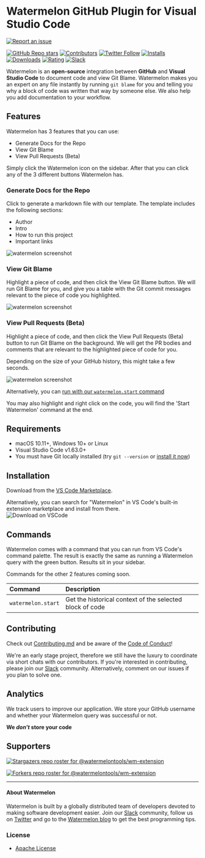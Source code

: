 # Watermelon GitHub Plugin for Visual Studio Code

[![Report an issue](https://img.shields.io/badge/-Report%20an%20issue-critical)](https://github.com/watermelontools/wm-extension/issues)

[![GitHub Repo stars](https://img.shields.io/github/stars/watermelontools/wm-extension?style=flat-square)](https://github.com/watermelontools/wm-extension/stargazers)
[![Contributors](https://img.shields.io/github/contributors/watermelontools/wm-extension?style=flat-square)](https://github.com/watermelontools/wm-extension/graphs/contributors)
[![Twitter Follow](https://img.shields.io/twitter/follow/WatermelonTools?style=flat-square)](https://twitter.com/intent/follow?screen_name=WatermelonTools)
[![Installs](https://img.shields.io/visual-studio-marketplace/i/WatermelonTools.watermelon-tools?style=flat-square)](https://marketplace.visualstudio.com/items?itemName=WatermelonTools.watermelon-tools&ssr=false)
[![Downloads](https://img.shields.io/visual-studio-marketplace/d/WatermelonTools.watermelon-tools?style=flat-square)](https://marketplace.visualstudio.com/items?itemName=WatermelonTools.watermelon-tools&ssr=false)
[![Rating](https://img.shields.io/visual-studio-marketplace/r/WatermelonTools.watermelon-tools?style=flat-square)](https://marketplace.visualstudio.com/items?itemName=WatermelonTools.watermelon-tools&ssr=false#review-details)
[![Slack](https://img.shields.io/badge/Slack%20Community-Watermelon-brightgreen)](https://join.slack.com/t/watermelonusers/shared_invite/zt-15bjnr3rm-uoz8QMb1HMVB4Qywvq94~Q)


Watermelon is an **open-source** integration between **GitHub** and **Visual Studio Code**  to document code and view Git Blame. Watermelon makes you an expert on any file instantly by running `git blame` for you and telling you why a block of code was written that way by someone else. We also help you add documentation to your workflow.
## Features
Watermelon has 3 features that you can use: 
* Generate Docs for the Repo
* View Git Blame
* View Pull Requests (Beta)

Simply click the Watermelon icon on the sidebar. After that you can click any of the 3 different buttons Watermelon has. 
### Generate Docs for the Repo
Click to generate a markdown file with our template. The template includes the following sections:

* Author
* Intro 
* How to run this project
* Important links

![watermelon screenshot](https://github.com/watermelontools/wm-extension/blob/dev/createRepoDocs.gif?raw=true)

### View Git Blame
Highlight a piece of code, and then click the View Git Blame button. We will run Git Blame for you, and give you a table with the Git commit messages relevant to the piece of code you highlighted.

![watermelon screenshot](https://github.com/watermelontools/wm-extension/blob/dev/viewGitBlame.gif?raw=true)
### View Pull Requests (Beta)
Highlight a piece of code, and then click the View Pull Requests (Beta) button to run Git Blame on the background. We will get the PR bodies and comments that are relevant to the highlighted piece of code for you. 

Depending on the size of your GitHub history, this might take a few seconds.

![watermelon screenshot](https://github.com/watermelontools/wm-extension/blob/dev/viewPRs.gif?raw=true)

Alternatively, you can <a href="https://github.com/watermelontools/wm-extension#commands">run with our `watermelon.start` command</a>

You may also highlight and right click on the code, you will find the 'Start Watermelon' command at the end.

## Requirements

* macOS 10.11+, Windows 10+ or Linux
* Visual Studio Code v1.63.0+
* You must have Git locally installed (try `git --version` or [install it now](https://git-scm.com/book/en/v2/Getting-Started-Installing-Git))

## Installation

Download from the [VS Code Marketplace](https://marketplace.visualstudio.com/items?itemName=WatermelonTools.watermelon-tools).

Alternatively, you can search for "Watermelon" in VS Code's built-in extension marketplace and install from there.  
![Download on VSCode](https://user-images.githubusercontent.com/11527621/162223094-ee24a53e-7a32-49eb-ac74-d1ab4f886d11.png)

## Commands

Watermelon comes with a command that you can run from VS Code's command palette. The result is exactly the same as running a Watermelon query with the green button. Results sit in your sidebar.

Commands for the other 2 features coming soon.

|Command|Description|
|:---|:---|
|`watermelon.start`|Get the historical context of the selected block of code|

## Contributing

Check out [Contributing.md](CONTRIBUTING.md) and be aware of the [Code of Conduct](https://github.com/watermelontools/wm-extension/blob/dev/CODE_OF_CONDUCT.md)!

We're an early stage project, therefore we still have the luxury to coordinate via short chats with our contributors. If you're interested in contributing, please join our [Slack](https://join.slack.com/t/watermelonusers/shared_invite/zt-15bjnr3rm-uoz8QMb1HMVB4Qywvq94~Q) community. 
Alternatively, comment on our issues if you plan to solve one.

## Analytics

We track users to improve our application. We store your GitHub username and whether your Watermelon query was successful or not. 

**We _don't_ store your code**

## Supporters

[![Stargazers repo roster for @watermelontools/wm-extension](https://reporoster.com/stars/dark/watermelontools/wm-extension)](https://github.com/watermelontools/wm-extension/stargazers)

[![Forkers repo roster for @watermelontools/wm-extension](https://reporoster.com/forks/dark/watermelontools/wm-extension)](https://github.com/watermelontools/wm-extension/network/members)


---

#### About Watermelon

Watermelon is built by a globally distributed team of developers devoted to making software development easier. Join our [Slack](https://join.slack.com/t/watermelonusers/shared_invite/zt-15bjnr3rm-uoz8QMb1HMVB4Qywvq94~Q) community, follow us on [Twitter](https://twitter.com/WatermelonTools) and go to the [Watermelon blog](https://watermelon.tools/blog/blog) to get the best programming tips. 


### License

- [Apache License](https://github.com/watermelontools/wm-extension/blob/dev/license.md)

